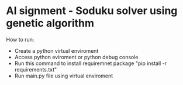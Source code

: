 # AI signment - Soduku solver using genetic algorithm


How to run:
- Create a python virtual enviroment
- Access python eviroment or python debug console
- Run this command to install requiremnet package "pip install -r requirements.txt"
- Run main.py file using virtual enviroment